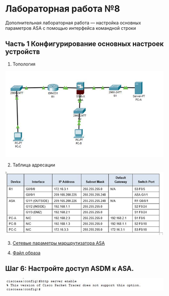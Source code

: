 # Лабораторная работа №8
Дополнительная лабораторная работа — настройка основных параметров ASA с помощью интерфейса командной строки 



## Часть 1 Конфигурирование основных настроек устройств
 
1.	Топология

![alt-текст][Топология]

[Топология]:https://github.com/b00mmer/Lab8/blob/main/Topology.JPG "Топология"

2. Таблица адресации

![alt-текст][Таблица]

[Таблица]:https://github.com/b00mmer/Lab8/blob/main/Address_table.JPG "Таблица адресации"

3. [Сетевые параметры маршрутизатора ASA](https://github.com/b00mmer/Lab8/blob/main/ASA_running-config%201.txt)

4. [Файл образа  ](https://github.com/b00mmer/Lab8/blob/main/Lab8_2.pkt)


 ## Шаг 6: Настройте доступ ASDM к ASA.

![alt-текст][S43b]

[S43b]:https://github.com/b00mmer/Lab8/blob/main/%D0%A1%D0%BD%D0%B8%D0%BC%D0%BE%D0%BA1.JPG "S4_3b"



